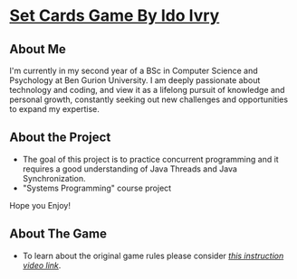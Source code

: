 # **<u>Set Cards Game By Ido Ivry</u>**

## About Me
 I'm currently in my second year of a BSc in Computer Science and Psychology at Ben Gurion University. I am deeply passionate about technology and coding, and view it as a lifelong pursuit of knowledge and personal growth, constantly seeking out new challenges and opportunities to expand my expertise.
## About the Project
* The goal of this project is to practice concurrent programming and it requires a good understanding of Java Threads and
Java Synchronization.
* "Systems Programming" course project 

Hope you Enjoy!

## About The Game
* To learn about the original game rules please consider [*this instruction video link*](https://www.youtube.com/watch?v=NzXDfSFQ1c0).  


